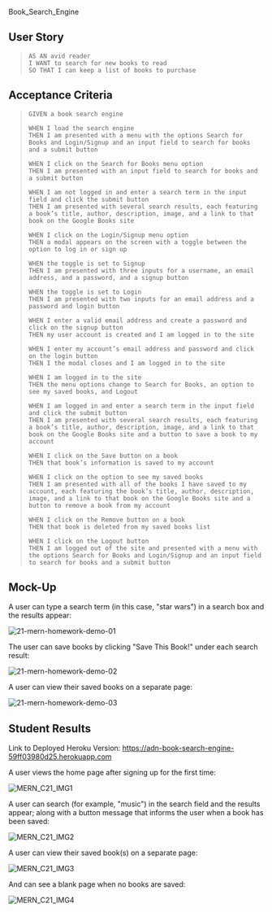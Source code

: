 Book_Search_Engine

## User Story
> `AS AN avid reader`  
> `I WANT to search for new books to read`  
> `SO THAT I can keep a list of books to purchase`

## Acceptance Criteria
> `GIVEN a book search engine`  
> 
> `WHEN I load the search engine`  
> `THEN I am presented with a menu with the options Search for Books and Login/Signup and an input field to search for books and a submit button`
> 
> `WHEN I click on the Search for Books menu option`  
> `THEN I am presented with an input field to search for books and a submit button`
> 
> `WHEN I am not logged in and enter a search term in the input field and click the submit button`  
> `THEN I am presented with several search results, each featuring a book’s title, author, description, image, and a link to that book on the Google Books site`
> 
> `WHEN I click on the Login/Signup menu option`  
> `THEN a modal appears on the screen with a toggle between the option to log in or sign up`
> 
> `WHEN the toggle is set to Signup`  
> `THEN I am presented with three inputs for a username, an email address, and a password, and a signup button`
> 
> `WHEN the toggle is set to Login`  
> `THEN I am presented with two inputs for an email address and a password and login button`
> 
> `WHEN I enter a valid email address and create a password and click on the signup button`  
> `THEN my user account is created and I am logged in to the site`
> 
> `WHEN I enter my account’s email address and password and click on the login button`  
> `THEN I the modal closes and I am logged in to the site`
> 
> `WHEN I am logged in to the site`  
> `THEN the menu options change to Search for Books, an option to see my saved books, and Logout`
> 
> `WHEN I am logged in and enter a search term in the input field and click the submit button`  
> `THEN I am presented with several search results, each featuring a book’s title, author, description, image, and a link to that book on the Google Books site and a button to save a book to my account`
> 
> `WHEN I click on the Save button on a book`  
> `THEN that book’s information is saved to my account`
> 
> `WHEN I click on the option to see my saved books`  
> `THEN I am presented with all of the books I have saved to my account, each featuring the book’s title, author, description, image, and a link to that book on the Google Books site and a button to remove a book from my account`
> 
> `WHEN I click on the Remove button on a book`  
> `THEN that book is deleted from my saved books list`
> 
> `WHEN I click on the Logout button`  
> `THEN I am logged out of the site and presented with a menu with the options Search for Books and Login/Signup and an input field to search for books and a submit button`

## Mock-Up
A user can type a search term (in this case, "star wars") in a search box and the results appear:

![21-mern-homework-demo-01](https://github.com/nava003/ADN_Book_Search_Engine/assets/32070635/cc31789c-ce3e-44ea-b4d9-2a48b5ebef22)


The user can save books by clicking "Save This Book!" under each search result:

![21-mern-homework-demo-02](https://github.com/nava003/ADN_Book_Search_Engine/assets/32070635/fa757e2c-318d-497d-affa-6164843ac086)


A user can view their saved books on a separate page:

![21-mern-homework-demo-03](https://github.com/nava003/ADN_Book_Search_Engine/assets/32070635/d1b41cd9-1180-41e9-991e-d7c6d54471d7)


## Student Results
Link to Deployed Heroku Version: https://adn-book-search-engine-59ff03980d25.herokuapp.com

A user views the home page after signing up for the first time:

![MERN_C21_IMG1](https://github.com/nava003/ADN_Book_Search_Engine/assets/32070635/70fe50cb-7faa-4fe1-ba9a-a292123cee2c)


A user can search (for example, "music") in the search field and the results appear; along with a button message that informs the user when a book has been saved:

![MERN_C21_IMG2](https://github.com/nava003/ADN_Book_Search_Engine/assets/32070635/fe42f9df-0236-46e2-bf48-98fbce7bda45)


A user can view their saved book(s) on a separate page:

![MERN_C21_IMG3](https://github.com/nava003/ADN_Book_Search_Engine/assets/32070635/ff73851f-b88b-4d5b-8ff0-d9193d603ceb)


And can see a blank page when no books are saved:

![MERN_C21_IMG4](https://github.com/nava003/ADN_Book_Search_Engine/assets/32070635/19ed221f-1eee-4521-a2cc-0fdc22e90d23)
